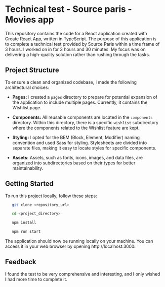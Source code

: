 # Technical test - Source paris - Movies app
This repository contains the code for a React application created with Create React App, written in TypeScript. The purpose of this application is to complete a technical test provided by Source Paris within a time frame of 3 hours. I worked on in for 3 hours and 30 minutes. My focus was on delivering a high-quality solution rather than rushing through the tasks.

## Project Structure

To ensure a clean and organized codebase, I made the following architectural choices:

- **Pages:** I created a `pages` directory to prepare for potential expansion of the application to include multiple pages. Currently, it contains the Wishlist page.

- **Components:** All reusable components are located in the `components` directory. Within this directory, there is a specific `wishlist` subdirectory where the components related to the Wishlist feature are kept.

- **Styling:** I opted for the BEM (Block, Element, Modifier) naming convention and used Sass for styling. Stylesheets are divided into separate files, making it easy to locate styles for specific components.

- **Assets:** Assets, such as fonts, icons, images, and data files, are organized into subdirectories based on their types for better maintainability.

## Getting Started

To run this project locally, follow these steps:

```bash
   git clone <repository_url>

   cd <project_directory>

   npm install

   npm run start
```

The application should now be running locally on your machine. You can access it in your web browser by opening http://localhost:3000.


## Feedback

I found the test to be very comprehensive and interesting, and I only wished I had more time to complete it.

